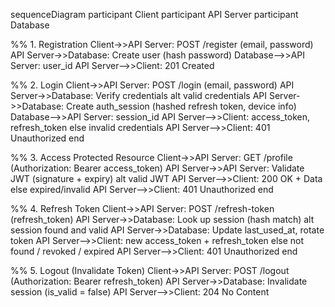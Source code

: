 sequenceDiagram
  participant Client
  participant API Server
  participant Database

  %% 1. Registration
  Client->>API Server: POST /register (email, password)
  API Server->>Database: Create user (hash password)
  Database-->>API Server: user_id
  API Server-->>Client: 201 Created

  %% 2. Login
  Client->>API Server: POST /login (email, password)
  API Server->>Database: Verify credentials
  alt valid credentials
    API Server->>Database: Create auth_session (hashed refresh token, device info)
    Database-->>API Server: session_id
    API Server-->>Client: access_token, refresh_token
  else invalid credentials
    API Server-->>Client: 401 Unauthorized
  end

  %% 3. Access Protected Resource
  Client->>API Server: GET /profile (Authorization: Bearer access_token)
  API Server->>API Server: Validate JWT (signature + expiry)
  alt valid JWT
    API Server-->>Client: 200 OK + Data
  else expired/invalid
    API Server-->>Client: 401 Unauthorized
  end

  %% 4. Refresh Token
  Client->>API Server: POST /refresh-token (refresh_token)
  API Server->>Database: Look up session (hash match)
  alt session found and valid
    API Server->>Database: Update last_used_at, rotate token
    API Server-->>Client: new access_token + refresh_token
  else not found / revoked / expired
    API Server-->>Client: 401 Unauthorized
  end

  %% 5. Logout (Invalidate Token)
  Client->>API Server: POST /logout (Authorization: Bearer refresh_token)
  API Server->>Database: Invalidate session (is_valid = false)
  API Server-->>Client: 204 No Content
